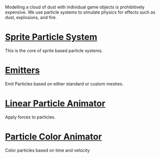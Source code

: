 Modelling a cloud of dust with individual game objects is prohibitively expensive. We use particle systems to simulate physics for effects such as dust, explosions, and fire.

 # [Sprite Particle System](https://github.com/ZilchEngine/ZilchDocs/blob/master/zilch_editor_documentation/zilchmanual/graphics/particles/sprite_particle_system.md)
This is the core of sprite based particle systems.

 # [Emitters](https://github.com/ZilchEngine/ZilchDocs/blob/master/zilch_editor_documentation/zilchmanual/graphics/particles/emitters.md)
Emit Particles based on either standard or custom meshes.

 # [Linear Particle Animator](https://github.com/ZilchEngine/ZilchDocs/blob/master/zilch_editor_documentation/zilchmanual/graphics/particles/linear_particle_animator.md)
Apply forces to particles.

 # [Particle Color Animator](https://github.com/ZilchEngine/ZilchDocs/blob/master/zilch_editor_documentation/zilchmanual/graphics/particles/particle_color_animator.md)
Color particles based on time and velocity 

 